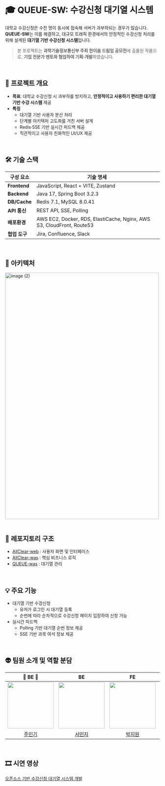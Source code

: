# 🎓 QUEUE-SW: 수강신청 대기열 시스템

대학교 수강신청은 수천 명이 동시에 접속해 서버가 과부하되는 경우가 많습니다. **QUEUE-SW**는 이를 해결하고, 대규모 트래픽 환경에서의 안정적인 수강신청 처리를 위해 설계된 **대기열 기반 수강신청 시스템**입니다.

> 본 프로젝트는 **과학기술정보통신부 주최 한이음 드림업 공모전**에 출품된 작품으로, **기업 전문가 멘토와 협업하여 기획·개발**하였습니다.

<br>

## 🧭 프로젝트 개요

- **목표**: 대학교 수강신청 시 과부하를 방지하고, **안정적이고 사용하기 편리한 대기열 기반 수강 시스템** 제공
- **특징**
  - 대기열 기반 사용자 분산 처리
  - 단계별 아키텍처 고도화를 거친 서버 설계
  - Redis·SSE 기반 실시간 피드백 제공
  - 직관적이고 사용자 친화적인 UI/UX 제공
 
<br>

## 🛠️ 기술 스택

| 구성 요소        | 기술 명세                                    |
|------------------|----------------------------------------------|
| **Frontend**     | JavaScript, React + VITE, Zustand            |
| **Backend**      | Java 17, Spring Boot 3.2.3                   |
| **DB/Cache**     | Redis 7.1, MySQL 8.0.41                      |
| **API 통신**     | REST API, SSE, Polling                       |
| **배포환경**     | AWS EC2, Docker, RDS, ElastiCache, Nginx, AWS S3, CloudFront, Route53 |
|**협업 도구**   |Jira, Confluence, Slack|

<br> 

## 📐 아키텍처
<img width="500" height="800" alt="image (2)" src="https://github.com/user-attachments/assets/1fab7959-5950-480e-a270-3e92c6178ca3" />

<br>
<br>

## 📌 레포지토리 구조
- [AllClear-web](https://github.com/QUEUE-SW/AllClear-web) : 사용자 화면 및 인터페이스
- [AllClear-was](https://github.com/QUEUE-SW/AllClear-was) : 핵심 비즈니스 로직
- [QUEUE-was](https://github.com/QUEUE-SW/QUEUE-was) : 대기열 관리

<br>

## 💡 주요 기능
- 대기열 기반 수강신청
  - 유저가 로그인 시 대기열 등록
  - 순번에 따라 순차적으로 수강신청 페이지 입장하여 신청 가능
- 실시간 피드백
  - Polling 기반 대기열 순번 정보 제공
  - SSE 기반 과목 여석 정보 제공
 
<br>

## 👽 팀원 소개 및 역할 분담
|👑 BE 👑|BE|FE|FE|
|:-:|:-:|:-:|:-:|
|<img height="150" src="https://avatars.githubusercontent.com/mingking2"/>|<img height="150" src="https://avatars.githubusercontent.com/MinjiSeo16"/>|<img height="150" src="https://avatars.githubusercontent.com/cryingdryice"/>|<img height="150" src="https://avatars.githubusercontent.com/jihyun132"/>|
|[주민기](https://github.com/mingking2)|[서민지](https://github.com/MinjiSeo16)|[박지원](https://github.com/cryingdryice)|[김지현](https://github.com/jihyun132)|

<br>

## 🎞 시연 영상
[오픈소스 기반 수강신청 대기열 시스템 개발](https://www.youtube.com/watch?v=T_8bqxawZQY)
